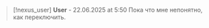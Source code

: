 >[!nexus_user] **User** - 22.06.2025 at 5:50
> Пока что мне непонятно, как переключить.
<!-- UID: de377aff-d3d6-49ce-a27f-536711d0a886 -->